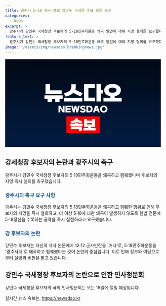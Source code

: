 ```yaml
---
title: 광주시 5·18 왜곡·폄훼 강민수 국세청 후보 철회 요구
categories:
  - News
excerpt: >
  광주시가 강민수 국세청장 후보자의 5·18민주화운동 왜곡 발언에 대해 지명 철회를 요구했다. 강 후보자는 12·12 군사반란을 거사로, 5·18민주화운동을 광주사태로 왜곡하고 전두환을 칭찬하는 논란이다. 광주시는 정부의 부적절한 인사 지명에 실망을 표명하며 강 후보자의 철회와 5·18 정신 존중을 촉구했다. 윤석열 대통령은 강 후보자를 국세청장 후보로 지명했으나 논란은 여전히 계속 중이다.
feature_text: >
  광주시가 강민수 국세청장 후보자의 5·18민주화운동 왜곡 발언에 대해 지명 철회를 요구했다. 강 후보자는 12·12 군사반란을 거사로, 5·18민주화운동을 광주사태로 왜곡하고 전두환을 칭찬하는 논란이다. 광주시는 정부의 부적절한 인사 지명에 실망을 표명하며 강 후보자의 철회와 5·18 정신 존중을 촉구했다. 윤석열 대통령은 강 후보자를 국세청장 후보로 지명했으나 논란은 여전히 계속 중이다.
image: '/assets/img/newsdao_breakingnews.jpg'
---
```


<p><img src="/assets/img/newsdao_breakingnews.jpg" alt="flaretime 속보" /></p>

<h2 data-ke-size="size26">강세청장 후보자의 논란과 광주시의 촉구</h2>

<p data-ke-size="size16">광주시가 강민수 국세청장 후보자의 5·18민주화운동을 왜곡하고 폄훼했다며 후보자의 지명 즉시 철회를 촉구했습니다.</p>

<h3><b><span style="color: #1a5490;">광주시의 촉구 요구 사항</span></b></h3>

<p data-ke-size="size16">광주시는 강민수 국세청장 후보자의 5·18민주화운동을 왜곡하고 폄훼한 행위로 인해 후보자의 지명을 즉시 철회하고, 더 이상 5·18에 대한 왜곡이 발생하지 않도록 헌법 전문에 5·18정신을 수록하는 공약을 즉시 실천하라고 요구했습니다.</p>

<h3><b><span style="color: #1a5490;">강 후보자의 논란</span></b></h3>

<p data-ke-size="size16">강민수 후보자는 자신의 석사 논문에서 12·12 군사반란을 '거사'로, 5·18민주화운동을 '광주사태'로 왜곡하고 폄훼했다는 것이 논란의 중심입니다. 이로 인해 정부와 여당으로부터 실망과 비판을 받고 있습니다.</p>

<h2 data-ke-size="size26">강민수 국세청장 후보자의 논란으로 인한 인사청문회</h2>

<p data-ke-size="size16">강민수 국세청장 후보자의 국회 인사청문회는 오는 16일에 열릴 예정입니다.</p>
실시간 뉴스 속보는, <a href="https://newsdao.kr" rel="dofollow">https://newsdao.kr</a>


